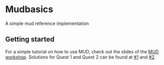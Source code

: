 # Mudbasics

A simple mud reference implementation

## Getting started
For a simple tutorial on how to use MUD, check out the slides of the [MUD workshop](https://www.figma.com/file/n4Ld4tpaiymotp9mRH5Te9/Mud-Workshop?node-id=0%3A1). Solutions for Quest 1 and Quest 2 can be found at [#1](https://github.com/latticexyz/mudbasics/pull/1) and [#2](https://github.com/latticexyz/mudbasics/pull/2).
